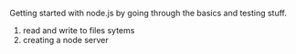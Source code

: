 Getting started with node.js by going through the basics and testing stuff.

1. read and write to files sytems
2. creating a node server